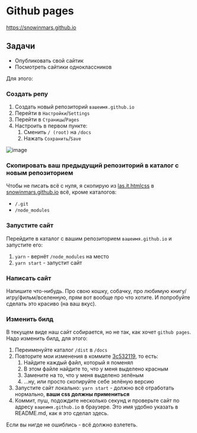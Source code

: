 # Github pages

https://snowinmars.github.io

## Задачи
- Опубликовать свой сайтик
- Посмотреть сайтики одноклассников

Для этого:

### Создать репу
1. Создать новый репозиторий `вашеимя.github.io`
1. Перейти в `Настройки`/`Settings`
1. Перейти в `Страницы`/`Pages`
1. Настроить в первом пункте:
    1. Сменить `/ (root)` на `/docs`
    1. Нажать `Сохранить`/`Save`

![image](https://user-images.githubusercontent.com/5859735/135725240-295adc18-3ecd-4bb8-8a96-28c2773bec18.png)

### Скопировать ваш предыдущий репозиторий в каталог с новым репозиторием
Чтобы не писать всё с нуля, я скопирую из [las.it.htmlcss](https://github.com/snowinmars/las.it.htmlcss) в [snowinmars.github.io](https://github.com/snowinmars/snowinmars.github.io) всё, кроме каталогов:
- `/.git`
- `/node_modules`

### Запустите сайт
Перейдите в каталог с вашим репозиторием `вашеимя.github.io` и запустите его:
1. `yarn` - вернёт `/node_modules` на место
1. `yarn start` - запустит сайт

### Написать сайт
Напишите что-нибудь. Про свою кошку, собачку, про любимую книгу/игру/фильм/вселенную, прям вот вообще про что хотите. И попробуйте сделать это красиво (на ваш вкус).

### Изменить билд

В текущем виде наш сайт собирается, но не так, как хочет `github pages`. Надо изменить билд, для этого:
1. Переименуйте каталог `/dist` в `/docs`
1. Повторите мои изменения в коммите [3c532119](https://github.com/snowinmars/snowinmars.github.io/commit/3c5321191deb291a5f77ed3e6f476c6ac3f94f48), то есть:
    1. Найдите каждый файл, который я поменял
    1. В этом файле найдите то, что у меня выделено красным
    1. Замените на то, что у меня выделено зелёным
    1. ...ну, или просто скопируйте себе зелёную версию
1. Запустите сайт локально: `yarn start` - должно всё отработать нормально, **ваши css должны примениться**
1. Коммит, пуш, подождите несколько секунд и проверьте сайт по адресу `вашеимя.github.io` в браузере. Это имя удобно указать в README.md, как я это сделал здесь.

Если вы нигде не ошиблись - всё должно взлететь.
